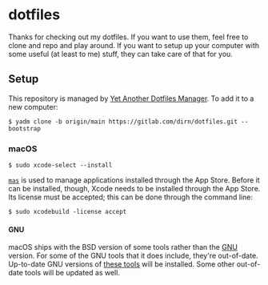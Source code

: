 # dotfiles

Thanks for checking out my dotfiles. If you want to use them, feel free to clone
and repo and play around. If you want to setup up your computer with some useful
(at least to me) stuff, they can take care of that for you.

## Setup

This repository is managed by [Yet Another Dotfiles Manager][yadm]. To add it to
a new computer:

    $ yadm clone -b origin/main https://gitlab.com/dirn/dotfiles.git --bootstrap

### macOS

    $ sudo xcode-select --install

[`mas`][mas] is used to manage applications installed through the App Store.
Before it can be installed, though, Xcode needs to be installed through the App
Store. Its license must be accepted; this can be done through the command line:

    $ sudo xcodebuild -license accept

#### GNU

macOS ships with the BSD version of some tools rather than the [GNU] version.
For some of the GNU tools that it does include, they're out-of-date. Up-to-date
GNU versions of [these tools][gnuclt] will be installed. Some other out-of-date
tools will be updated as well.

[gnu]: https://www.gnu.com
[gnuclt]: https://www.topbug.net/blog/2013/04/14/install-and-use-gnu-command-line-tools-in-mac-os-x/
[mas]: https://github.com/mas-cli/mas
[yadm]: https://yadm.io
